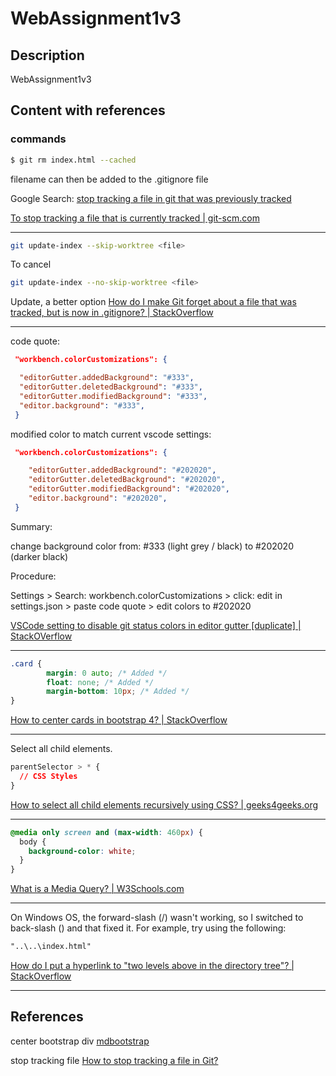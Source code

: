 # WebAssignment1v3

## Description

WebAssignment1v3

## Content with references

### commands

```bash
$ git rm index.html --cached
```

filename can then be added to the .gitignore file

Google Search: [stop tracking a file in git that was previously tracked](https://www.google.com/search?q=stop+tracking+a+file+in+git+that+was+previously+tracked&oq=stop+tracking+a+file+in+git+that+was+previously+tracked&gs_lcrp=EgZjaHJvbWUyBggAEEUYOTIHCAEQIRigAdIBCDk1NjZqMGo3qAIAsAIA&sourceid=chrome&ie=UTF-8)

[To stop tracking a file that is currently tracked | git-scm.com](https://git-scm.com/docs/gitignore#:~:text=To%20stop%20tracking%20a%20file,being%20reintroduced%20in%20later%20commits.)

____

```bash
git update-index --skip-worktree <file>
```

To cancel

```bash
git update-index --no-skip-worktree <file>
```

Update, a better option [How do I make Git forget about a file that was tracked, but is now in .gitignore? | StackOverflow](https://stackoverflow.com/questions/1274057/how-do-i-make-git-forget-about-a-file-that-was-tracked-but-is-now-in-gitignore)

____

code quote:

```json
 "workbench.colorCustomizations": {

  "editorGutter.addedBackground": "#333",
  "editorGutter.deletedBackground": "#333",
  "editorGutter.modifiedBackground": "#333",
  "editor.background": "#333",
 }
```

modified color to match current vscode settings:

```json
 "workbench.colorCustomizations": {

    "editorGutter.addedBackground": "#202020",
    "editorGutter.deletedBackground": "#202020",
    "editorGutter.modifiedBackground": "#202020",
    "editor.background": "#202020",
 }
```

Summary:

change background color from:
#333 (light grey / black)
to
#202020 (darker black)

Procedure:

Settings > Search: workbench.colorCustomizations > click: edit in settings.json > paste code quote > edit colors to #202020

[VSCode setting to disable git status colors in editor gutter [duplicate] | StackOVerflow](https://stackoverflow.com/questions/45880172/vscode-setting-to-disable-git-status-colors-in-editor-gutter)

____

```css
.card {
        margin: 0 auto; /* Added */
        float: none; /* Added */
        margin-bottom: 10px; /* Added */
}
```

[How to center cards in bootstrap 4? | StackOverflow](https://stackoverflow.com/questions/39031224/how-to-center-cards-in-bootstrap-4)
____

Select all child elements.

```css
parentSelector > * {
  // CSS Styles
}
```

[How to select all child elements recursively using CSS? | geeks4geeks.org](https://www.geeksforgeeks.org/how-to-select-all-child-elements-recursively-using-css/)

____

```css
@media only screen and (max-width: 460px) {
  body {
    background-color: white;
  }
}
```

[What is a Media Query? | W3Schools.com](https://www.w3schools.com/css/css_rwd_mediaqueries.asp)
____

On Windows OS, the forward-slash (/) wasn't working, so I switched to back-slash (\) and that fixed it. For example, try using the following:

```html
"..\..\index.html"
```

[How do I put a hyperlink to "two levels above in the directory tree"? | StackOverflow](https://stackoverflow.com/questions/7051735/how-do-i-put-a-hyperlink-to-two-levels-above-in-the-directory-tree#:~:text=to%20go%20two%20level%20up,to%20go%20more%20levels%20up.&text=You%20can%20use%20..%2Findex.)

____


## References

center bootstrap div [mdbootstrap](https://mdbootstrap.com/docs/b4/jquery/utilities/horizontal-align/)

stop tracking file [How to stop tracking a file in Git?](https://medium.com/@timmouskhelichvili/how-to-stop-tracking-a-file-in-git-88a75e3f421#:~:text=You%20need%20to%20use%20the,it%20in%20the%20working%20directory.)
